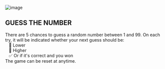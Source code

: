 ![image](https://github.com/camilalasalvia/guess-the-number-js/assets/160076846/bc03cec5-ddbd-4d4a-9b87-3ca5bddf623e)
<h2>GUESS THE NUMBER</h2>
<p>
  There are 5 chances to guess a random number between 1 and 99. On each try, it will be indicated whether your next guess should be:<br>
  &nbsp;&nbsp;&nbsp;🔽 Lower<br>
  &nbsp;&nbsp;&nbsp;🔼 Higher<br>
  &nbsp;&nbsp;&nbsp;✅ Or if it's correct and you won<br>
  The game can be reset at anytime.
</p> 
